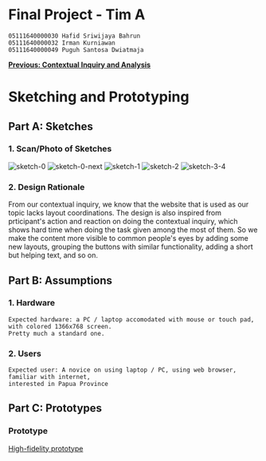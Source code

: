 # Final Project - Tim A

```
05111640000030 Hafid Sriwijaya Bahrun
05111640000032 Irman Kurniawan
05111640000049 Puguh Santosa Dwiatmaja
```

[**Previous: Contextual Inquiry and Analysis**](Contextual-inquiry-and-analysis.md)
 
# Sketching and Prototyping

## Part A: Sketches

### 1. Scan/Photo of Sketches
![sketch-0](https://user-images.githubusercontent.com/34650403/58158145-0a40a400-7ca4-11e9-9505-413a123f4dbd.jpg)
![sketch-0-next](https://user-images.githubusercontent.com/34650403/58158149-0c0a6780-7ca4-11e9-8345-cf8fa6f5f5bb.jpg)
![sketch-1](https://user-images.githubusercontent.com/34650403/58158217-31977100-7ca4-11e9-9d71-0ef397396d39.jpg)
![sketch-2](https://user-images.githubusercontent.com/34650403/58158216-30feda80-7ca4-11e9-9bce-d213de84f4dd.jpg)
![sketch-3-4](https://user-images.githubusercontent.com/34650403/58158215-30feda80-7ca4-11e9-9d0d-d51af8585c03.jpg)

### 2. Design Rationale
From our contextual inquiry, we know that the website that is used as our topic lacks layout coordinations. The design is also inspired from prticipant's action and reaction on doing the contextual inquiry, which shows hard time when doing the task given among the most of them. So we make the content more visible to common people's eyes by adding some new layouts, grouping the buttons with similar functionality, adding a short but helping text, and so on.   


## Part B: Assumptions

### 1. Hardware
```
Expected hardware: a PC / laptop accomodated with mouse or touch pad, with colored 1366x768 screen. 
Pretty much a standard one.

```

### 2. Users
```
Expected user: A novice on using laptop / PC, using web browser, familiar with internet, 
interested in Papua Province

```
 
## Part C: Prototypes

### Prototype
[High-fidelity prototype](https://xd.adobe.com/view/0cbe0bdd-f056-4399-569f-f83440e7dc02-7a8f/?fullscreen)
